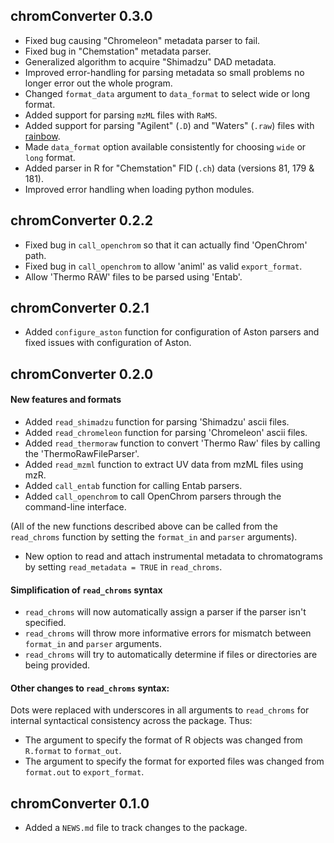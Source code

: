 ## chromConverter 0.3.0

* Fixed bug causing "Chromeleon" metadata parser to fail.
* Fixed bug in "Chemstation" metadata parser.
* Generalized algorithm to acquire "Shimadzu" DAD metadata.
* Improved error-handling for parsing metadata so small problems no longer error out the whole program.
* Changed `format_data` argument to `data_format` to select wide or long format.
* Added support for parsing `mzML` files with `RaMS`.
* Added support for parsing "Agilent" (`.D`) and "Waters" (`.raw`) files with [rainbow](https://rainbow-api.readthedocs.io/).
* Made `data_format` option available consistently for choosing `wide` or `long` format.
* Added parser in R for "Chemstation" FID (`.ch`) data (versions 81, 179 & 181).
* Improved error handling when loading python modules.

## chromConverter 0.2.2

* Fixed bug in `call_openchrom` so that it can actually find 'OpenChrom' path.
* Fixed bug in `call_openchrom` to allow 'animl' as valid `export_format`.
* Allow 'Thermo RAW' files to be parsed using 'Entab'.

## chromConverter 0.2.1

* Added `configure_aston` function for configuration of Aston parsers and fixed issues with configuration of Aston.

## chromConverter 0.2.0

#### New features and formats

* Added `read_shimadzu` function for parsing 'Shimadzu' ascii files.
* Added `read_chromeleon` function for parsing 'Chromeleon' ascii files.
* Added `read_thermoraw` function to convert 'Thermo Raw' files by calling the 'ThermoRawFileParser'.
* Added `read_mzml` function to extract UV data from mzML files using mzR.
* Added `call_entab` function for calling Entab parsers.
* Added `call_openchrom` to call OpenChrom parsers through the command-line interface.

(All of the new functions described above can be called from the `read_chroms` function by setting the `format_in` and `parser` arguments).

* New option to read and attach instrumental metadata to chromatograms by setting `read_metadata = TRUE` in `read_chroms`.

#### Simplification of `read_chroms` syntax
* `read_chroms` will now automatically assign a parser if the parser isn't specified.
* `read_chroms` will throw more informative errors for mismatch between `format_in` and `parser` arguments.
* `read_chroms` will try to automatically determine if files or directories are being provided.

#### Other changes to `read_chroms` syntax:
Dots were replaced with underscores in all arguments to `read_chroms` for internal syntactical consistency across the package. Thus:

* The argument to specify the format of R objects was changed from `R.format` to `format_out`.
* The argument to specify the format for exported files was changed from `format.out` to `export_format`.

## chromConverter 0.1.0

* Added a `NEWS.md` file to track changes to the package.


